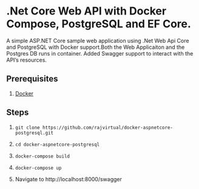 # .Net Core Web API with Docker Compose, PostgreSQL and EF Core.
A simple ASP.NET Core sample web application using .Net Web Api Core and PostgreSQL with Docker support.Both the Web Applicaiton and the Postgres DB runs in container. Added Swagger support to interact with the API’s resources.

## Prerequisites
1. [Docker](https://www.docker.com/)

## Steps
1. `git clone https://github.com/rajvirtual/docker-aspnetcore-postgresql.git`

2. `cd docker-aspnetcore-postgresql`

3. `docker-compose build`

4. `docker-compose up`

5.  Navigate to http://localhost:8000/swagger
